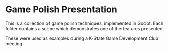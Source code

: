 # Game Polish Presentation

This is a collection of game polish techniques, implemented in Godot.
Each folder contains a scene which demonstrates one of the features presented.

These were used as examples during a K-State Game Development Club meeting.
